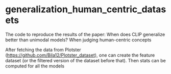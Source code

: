 # generalization_human_centric_datasets
The code to reproduce the results of the paper: When does CLIP generalize better than unimodal models? When judging human-centric concepts

After fetching the data from Plotster (https://github.com/Bila12/Plotster_dataset), one can create the feature dataset (or the filtered version of the dataset before that). Then stats can be computed for all the models
